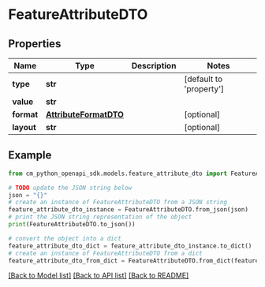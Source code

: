# FeatureAttributeDTO


## Properties

Name | Type | Description | Notes
------------ | ------------- | ------------- | -------------
**type** | **str** |  | [default to 'property']
**value** | **str** |  | 
**format** | [**AttributeFormatDTO**](AttributeFormatDTO.md) |  | [optional] 
**layout** | **str** |  | [optional] 

## Example

```python
from cm_python_openapi_sdk.models.feature_attribute_dto import FeatureAttributeDTO

# TODO update the JSON string below
json = "{}"
# create an instance of FeatureAttributeDTO from a JSON string
feature_attribute_dto_instance = FeatureAttributeDTO.from_json(json)
# print the JSON string representation of the object
print(FeatureAttributeDTO.to_json())

# convert the object into a dict
feature_attribute_dto_dict = feature_attribute_dto_instance.to_dict()
# create an instance of FeatureAttributeDTO from a dict
feature_attribute_dto_from_dict = FeatureAttributeDTO.from_dict(feature_attribute_dto_dict)
```
[[Back to Model list]](../README.md#documentation-for-models) [[Back to API list]](../README.md#documentation-for-api-endpoints) [[Back to README]](../README.md)


